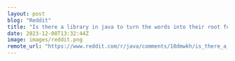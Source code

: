 ```yaml
---
layout: post
blog: "Reddit"
title: "Is there a library in java to turn the words into their root form?"
date: 2023-12-08T13:32:44Z
image: images/reddit.png
remote_url: "https://www.reddit.com/r/java/comments/18dmwkh/is_there_a_library_in_java_to_turn_the_words_into/"
---
```

